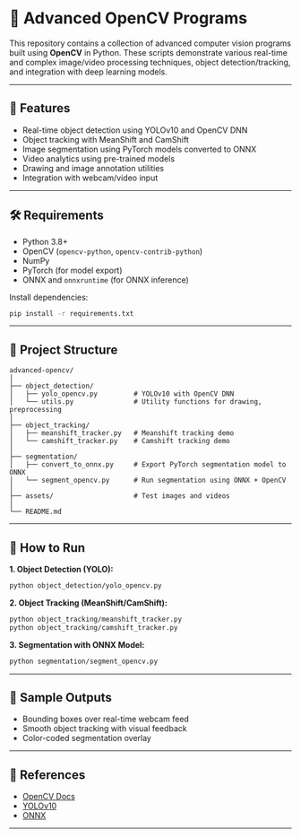 # 📸 Advanced OpenCV Programs

This repository contains a collection of advanced computer vision programs built using **OpenCV** in Python. These scripts demonstrate various real-time and complex image/video processing techniques, object detection/tracking, and integration with deep learning models.

---

## 🚀 Features

- Real-time object detection using YOLOv10 and OpenCV DNN
- Object tracking with MeanShift and CamShift
- Image segmentation using PyTorch models converted to ONNX
- Video analytics using pre-trained models
- Drawing and image annotation utilities
- Integration with webcam/video input

---

## 🛠️ Requirements

- Python 3.8+
- OpenCV (`opencv-python`, `opencv-contrib-python`)
- NumPy
- PyTorch (for model export)
- ONNX and `onnxruntime` (for ONNX inference)

Install dependencies:

```bash
pip install -r requirements.txt
```

---

## 📂 Project Structure

```
advanced-opencv/
│
├── object_detection/
│   ├── yolo_opencv.py         # YOLOv10 with OpenCV DNN
│   └── utils.py               # Utility functions for drawing, preprocessing
│
├── object_tracking/
│   ├── meanshift_tracker.py   # Meanshift tracking demo
│   └── camshift_tracker.py    # Camshift tracking demo
│
├── segmentation/
│   ├── convert_to_onnx.py     # Export PyTorch segmentation model to ONNX
│   └── segment_opencv.py      # Run segmentation using ONNX + OpenCV
│
├── assets/                    # Test images and videos
│
└── README.md
```

---

## 🧪 How to Run

**1. Object Detection (YOLO):**
```bash
python object_detection/yolo_opencv.py
```

**2. Object Tracking (MeanShift/CamShift):**
```bash
python object_tracking/meanshift_tracker.py
python object_tracking/camshift_tracker.py
```

**3. Segmentation with ONNX Model:**
```bash
python segmentation/segment_opencv.py
```

---

## 📸 Sample Outputs

- Bounding boxes over real-time webcam feed
- Smooth object tracking with visual feedback
- Color-coded segmentation overlay

---

## 📘 References

- [OpenCV Docs](https://docs.opencv.org/)
- [YOLOv10](https://github.com/WongKinYiu/yolov10)
- [ONNX](https://onnx.ai/)

---
